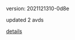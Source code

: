 version: 2021121310-0d8e

updated 2 avds

[details](https://github.com/0x74f917491bfa7ebfa379/ali_avd_db/blob/master/change_log/2021/12/13/10/0d8e.txt)